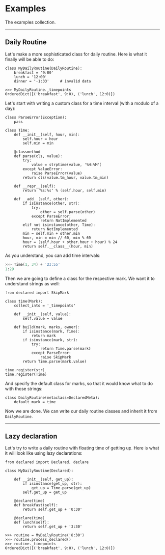 # Examples

The examples collection.

---

## Daily Routine

Let's make a more sophisticated class for daily routine. Here is what it finally will be able to do:

    class MyDailyRoutine(DailyRoutine):
        breakfast = '9:00'
        lunch = '12:00'
        dinner = '-1:33'     # invalid data

    >>> MyDailyRoutine._timepoints
    OrderedDict([('breakfast', 9:0), ('lunch', 12:0)])

Let's start with writing a custom class for a time interval (with a modulo of a day):

    class ParseError(Exception):
        pass

    class Time:
        def __init__(self, hour, min):
            self.hour = hour
            self.min = min

        @classmethod
        def parse(cls, value):
            try:
                value = strptime(value, '%H:%M')
            except ValueError:
                raise ParseError(value)
            return cls(value.tm_hour, value.tm_min)

        def __repr__(self):
            return '%s:%s' % (self.hour, self.min)

        def __add__(self, other):
            if isinstance(other, str):
                try:
                    other = self.parse(other)
                except ParseError:
                    return NotImplemented
            elif not isinstance(other, Time):
                return NotImplemented
            min = self.min + other.min
            hour, min = min // 60, min % 60
            hour = (self.hour + other.hour + hour) % 24
            return self.__class__(hour, min)
            
As you understand, you can add time intervals:

```python
>>> Time(1, 34) + '23:55'
1:29
```

Then we are going to define a class for the respective mark. We want it to understand strings as well:

    from declared import SkipMark

    class time(Mark):
        collect_into = '_timepoints'

        def __init__(self, value):
            self.value = value

        def build(mark, marks, owner):
            if isinstance(mark, Time):
                return mark
            if isinstance(mark, str):
                try:
                    return Time.parse(mark)
                except ParseError:
                    raise SkipMark
            return Time.parse(mark.value)

    time.register(str)
    time.register(Time)

And specify the default class for marks, so that it would know what to do with those strings:

    class DailyRoutine(metaclass=DeclaredMeta):
        default_mark = time
        
Now we are done. We can write our daily routine classes and inherit it from `DailyRoutine`.

-----------------------

## Lazy declaration

Let's try to write a daily routine with floating time of getting up. Here is what
it will look like using lazy declarations:

    from declared import Declared, declare

    class MyDailyRoutine(Declared):
        
        def __init__(self, get_up):
            if isinstance(get_up, str):
                get_up = Time.parse(get_up)
            self.get_up = get_up
        
        @declare(time)
        def breakfast(self):
            return self.get_up + '0:30'
        
        @declare(time)
        def lunch(self):
            return self.get_up + '3:30'
            
    >>> routine = MyDailyRoutine('8:30')
    >>> routine.process_declared()
    >>> routine._timepoints
    OrderedDict([('breakfast', 9:0), ('lunch', 12:0)])

